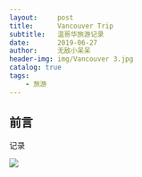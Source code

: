 ```yaml
---
layout:     post
title:      Vancouver Trip
subtitle:   温哥华旅游记录
date:       2019-06-27
author:     无敌小呆呆
header-img: img/Vancouver 3.jpg
catalog: true
tags:
    - 旅游
---
```


## 前言

记录

![](https://ws3.sinaimg.cn/large/006tNc79gy1fj9xhjzobbj30yg0my75z.jpg)
